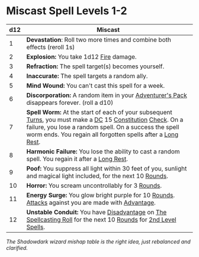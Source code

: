 # Miscast Spell Levels 1-2

| d12 | Miscast                                                                                                                                                                                                                                                                                                                                                                                                                                                         |
| --- | --------------------------------------------------------------------------------------------------------------------------------------------------------------------------------------------------------------------------------------------------------------------------------------------------------------------------------------------------------------------------------------------------------------------------------------------------------------- |
| 1   | **Devastation**: Roll two more times and combine both effects (reroll 1s)                                                                                                                                                                                                                                                                                                                                                                                       |
| 2   | **Explosion:** You take 1d12 [Fire](../../Damage%20Types/Fire.md) damage.                                                                                                                                                                                                                                                                                                                                                                                       |
| 3   | **Refraction:** The spell target(s) becomes yourself.                                                                                                                                                                                                                                                                                                                                                                                                           |
| 4   | **Inaccurate:** The spell targets a random ally.                                                                                                                                                                                                                                                                                                                                                                                                                |
| 5   | **Mind Wound:** You can't cast this spell for a week.                                                                                                                                                                                                                                                                                                                                                                                                           |
| 6   | **Discorporation:** A random item in your [Adventurer's Pack](../../Items/Individual%20Item%20Cards/Gear/100%20Coins/Adventurer's%20Pack.md) disappears forever. (roll a d10)                                                                                                                                                                                                                                                                                   |
| 7   | **Spell Worm:** At the start of each of your subsequent [Turns](../../Game%20Procedures/Turn.md), you must make a [DC](../../Game%20Procedures/DC.md) 15 [Constitution](../../Player%20Characters/Chosen%20Statistics/Constitution.md) [Check](../../Game%20Procedures/Check.md). On a failure, you lose a random spell. On a success the spell worm ends. You regain all forgotten spells after a [Long Rest](../../Game%20Procedures/Resting.md#Long%20Rest). |
| 8   | **Harmonic Failure:** You lose the ability to cast a random spell. You regain it after a [Long Rest](../../Game%20Procedures/Resting.md#Long%20Rest).                                                                                                                                                                                                                                                                                                           |
| 9   | **Poof:** You suppress all light within 30 feet of you, sunlight and magical light included, for the next 10 [Rounds](../../Game%20Procedures/Round.md).                                                                                                                                                                                                                                                                                                        |
| 10  | **Horror:** You scream uncontrollably for 3 [Rounds](../../Game%20Procedures/Round.md).                                                                                                                                                                                                                                                                                                                                                                         |
| 11  | **Energy Surge:** You glow bright purple for 10 [Rounds](../../Game%20Procedures/Round.md). [Attacks](../../Game%20Procedures/Attack.md) against you are made with [Advantage](../../Game%20Procedures/Dice%20Rolls/Advantage.md).                                                                                                                                                                                                                              |
| 12  | **Unstable Conduit:** You have [Disadvantage](../../Game%20Procedures/Dice%20Rolls/Disadvantage.md) on [The Spellcasting Roll](../Spellcasting.md#The%20Spellcasting%20Roll) for the next 10 [Rounds](../../Game%20Procedures/Round.md) for [2nd Level Spells](../Spells/Mythril%20Spells/Level%202/2nd%20Level%20Spells.md).                                                                                                                                   |
*The Shadowdark wizard mishap table is the right idea, just rebalanced and clarified.*